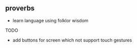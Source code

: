 proverbs
--------
- learn language using folklor wisdom

TODO
- add buttons for screen which not support touch gestures

